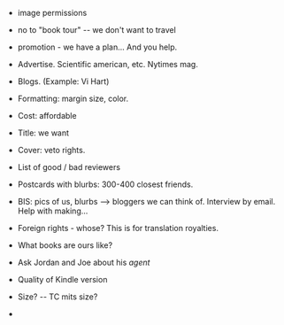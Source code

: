 - image permissions

- no to "book tour" -- we don't want to travel

- promotion - we have a plan... And you help.

- Advertise.   Scientific american, etc. Nytimes mag.

- Blogs.  (Example: Vi Hart)

- Formatting: margin size, color.

- Cost: affordable

- Title: we want

- Cover: veto rights.

- List of good / bad  reviewers

- Postcards with blurbs: 300-400 closest friends.

- BIS: pics of us, blurbs --> bloggers we can think of.  Interview by email.  Help with making...

- Foreign rights - whose?  This is for translation royalties.

- What books are ours like?

- Ask Jordan and Joe about his *agent*

- Quality of Kindle version

- Size?  -- TC mits size?

-



